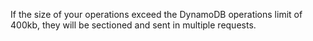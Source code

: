 If the size of your operations exceed the DynamoDB operations limit of 400kb, they will be sectioned and sent in 
multiple requests.